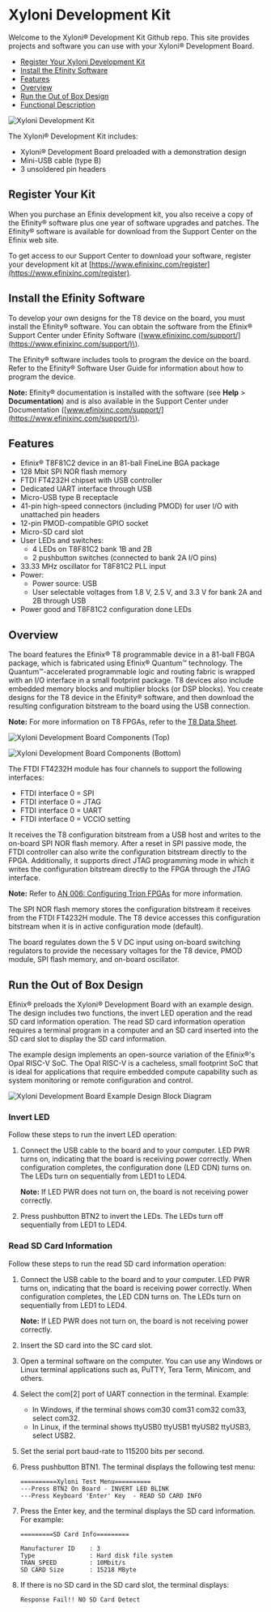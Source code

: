 # Xyloni Development Kit

Welcome to the Xyloni® Development Kit Github repo. This site provides projects and software you can use with your Xyloni® Development Board.

-   [Register Your Xyloni Development Kit](#register-your-kit)
-   [Install the Efinity Software](#install-the-efinity-software)
-   [Features](#features)
-   [Overview](#overview)
-   [Run the Out of Box Design](#run-the-out-of-box-design)
-   [Functional Description](docs/xyloni-github-headers.md)

![](docs/xyoni-kit.png "Xyloni Development Kit")

The Xyloni® Development Kit includes:

-   Xyloni® Development Board preloaded with a demonstration design
-   Mini-USB cable \(type B\)
-   3 unsoldered pin headers

## Register Your Kit

When you purchase an Efinix development kit, you also receive a copy of the Efinity® software plus one year of software upgrades and patches. The Efinity® software is available for download from the Support Center on the Efinix web site.

To get access to our Support Center to download your software, register your development kit at [https://www.efinixinc.com/register](https://www.efinixinc.com/register).

## Install the Efinity Software

To develop your own designs for the T8 device on the board, you must install the Efinity® software. You can obtain the software from the Efinix® Support Center under Efinity Software \([www.efinixinc.com/support/](https://www.efinixinc.com/support/)\).

The Efinity® software includes tools to program the device on the board. Refer to the Efinity® Software User Guide for information about how to program the device.

**Note:** Efinity® documentation is installed with the software \(see **Help** \> **Documentation**\) and is also available in the Support Center under Documentation \([www.efinixinc.com/support/](https://www.efinixinc.com/support/)\).

## Features

-   Efinix® T8F81C2 device in an 81-ball FineLine BGA package
-   128 Mbit SPI NOR flash memory
-   FTDI FT4232H chipset with USB controller
-   Dedicated UART interface through USB
-   Micro-USB type B receptacle
-   41-pin high-speed connectors \(including PMOD\) for user I/O with unattached pin headers
-   12-pin PMOD-compatible GPIO socket
-   Micro-SD card slot
-   User LEDs and switches:
    -   4 LEDs on T8F81C2 bank 1B and 2B
    -   2 pushbutton switches \(connected to bank 2A I/O pins\)
-   33.33 MHz oscillator for T8F81C2 PLL input
-   Power:
    -   Power source: USB
    -   User selectable voltages from 1.8 V, 2.5 V, and 3.3 V for bank 2A and 2B through USB
-   Power good and T8F81C2 configuration done LEDs

## Overview

The board features the Efinix® T8 programmable device in a 81-ball FBGA package, which is fabricated using Efinix® Quantum™ technology. The Quantum™-accelerated programmable logic and routing fabric is wrapped with an I/O interface in a small footprint package. T8 devices also include embedded memory blocks and multiplier blocks \(or DSP blocks\). You create designs for the T8 device in the Efinity® software, and then download the resulting configuration bitstream to the board using the USB connection.

**Note:** For more information on T8 FPGAs, refer to the [T8 Data Sheet](https://www.efinixinc.com/support/docsdl.php?s=ef&pn=DST8).

![](docs/xyloni-dvb-callouts.png "Xyloni Development Board Components (Top)")

![](docs/xyloni-dvb-callouts-bottom.png "Xyloni Development Board Components (Bottom)")

The FTDI FT4232H module has four channels to support the following interfaces:

-   FTDI interface 0 = SPI
-   FTDI interface 0 = JTAG
-   FTDI interface 0 = UART
-   FTDI interface 0 = VCCIO setting

It receives the T8 configuration bitstream from a USB host and writes to the on-board SPI NOR flash memory. After a reset in SPI passive mode, the FTDI controller can also write the configuration bitstream directly to the FPGA. Additionally, it supports direct JTAG programming mode in which it writes the configuration bitstream directly to the FPGA through the JTAG interface.

**Note:** Refer to [AN 006: Configuring Trion FPGAs](https://www.efinixinc.com/support/docsdl.php?s=ef&pn=AN006) for more information.

The SPI NOR flash memory stores the configuration bitstream it receives from the FTDI FT4232H module. The T8 device accesses this configuration bitstream when it is in active configuration mode \(default\).

The board regulates down the 5 V DC input using on-board switching regulators to provide the necessary voltages for the T8 device, PMOD module, SPI flash memory, and on-board oscillator.

## Run the Out of Box Design

Efinix® preloads the Xyloni® Development Board with an example design. The design includes two functions, the invert LED operation and the read SD card information operation. The read SD card information operation requires a terminal program in a computer and an SD card inserted into the SD card slot to display the SD card information.

The example design implements an open-source variation of the Efinix®'s Opal RISC-V SoC. The Opal RISC-V is a cacheless, small footprint SoC that is ideal for applications that require embedded compute capability such as system monitoring or remote configuration and control.

![](docs/xyloni-ed-bd.svg "Xyloni Development Board Example Design Block Diagram")

### Invert LED

Follow these steps to run the invert LED operation:

1.  Connect the USB cable to the board and to your computer. LED PWR turns on, indicating that the board is receiving power correctly. When configuration completes, the configuration done \(LED CDN\) turns on. The LEDs turn on sequentially from LED1 to LED4.

    **Note:** If LED PWR does not turn on, the board is not receiving power correctly.

2.  Press pushbutton BTN2 to invert the LEDs. The LEDs turn off sequentially from LED1 to LED4.

### Read SD Card Information

Follow these steps to run the read SD card information operation:

1.  Connect the USB cable to the board and to your computer. LED PWR turns on, indicating that the board is receiving power correctly. When configuration completes, the LED CDN turns on. The LEDs turn on sequentially from LED1 to LED4.

    **Note:** If LED PWR does not turn on, the board is not receiving power correctly.

2.  Insert the SD card into the SC card slot.
3.  Open a terminal software on the computer. You can use any Windows or Linux terminal applications such as, PuTTY, Tera Term, Minicom, and others.
4.  Select the com\[2\] port of UART connection in the terminal. Example:
    -   In Windows, if the terminal shows com30 com31 com32 com33, select com32.
    -   In Linux, if the terminal shows ttyUSB0 ttyUSB1 ttyUSB2 ttyUSB3, select USB2.
5.  Set the serial port baud-rate to 115200 bits per second.
6.  Press pushbutton BTN1. The terminal displays the following test menu:

    ```
    ==========Xyloni Test Menu==========
    ---Press BTN2 On Board - INVERT LED BLINK
    ---Press Keyboard 'Enter' Key  - READ SD CARD INFO
    ```

7.  Press the Enter key, and the terminal displays the SD card information. For example:

    ```
    =========SD Card Info=========
    
    Manufacturer ID    : 3
    Type               : Hard disk file system
    TRAN_SPEED         : 10Mbit/s
    SD CARD Size       : 15218 MByte
    ```

8.  If there is no SD card in the SD card slot, the terminal displays:

    ```
    Response Fail!! NO SD Card Detect
    ```
